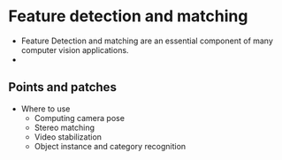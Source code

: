 # Feature detection and matching



* Feature Detection and matching are an essential component of many computer vision applications.
* 
  

## Points and patches

* Where to use 
  * Computing camera pose
  * Stereo matching
  * Video stabilization
  * Object instance and category recognition

